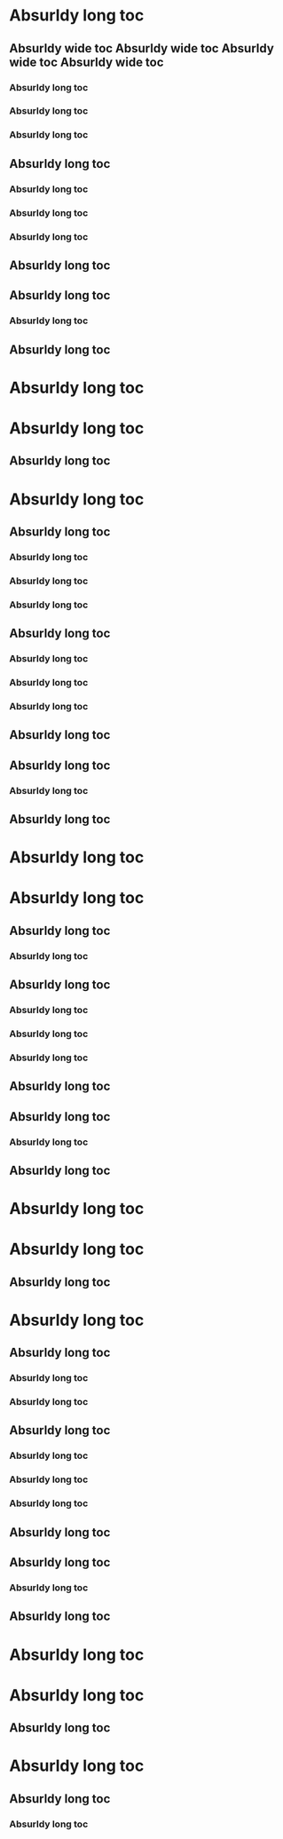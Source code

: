 # Absurldy long toc
## Absurldy wide toc Absurldy wide toc Absurldy wide toc Absurldy wide toc
### Absurldy long toc
### Absurldy long toc
### Absurldy long toc
## Absurldy long toc
### Absurldy long toc
### Absurldy long toc
### Absurldy long toc
## Absurldy long toc
## Absurldy long toc
### Absurldy long toc
## Absurldy long toc
# Absurldy long toc
# Absurldy long toc
## Absurldy long toc
# Absurldy long toc
## Absurldy long toc
### Absurldy long toc
### Absurldy long toc
### Absurldy long toc
## Absurldy long toc
### Absurldy long toc
### Absurldy long toc
### Absurldy long toc
## Absurldy long toc
## Absurldy long toc
### Absurldy long toc
## Absurldy long toc
# Absurldy long toc
# Absurldy long toc
## Absurldy long toc
### Absurldy long toc
## Absurldy long toc
### Absurldy long toc
### Absurldy long toc
### Absurldy long toc
## Absurldy long toc
## Absurldy long toc
### Absurldy long toc
## Absurldy long toc
# Absurldy long toc
# Absurldy long toc
## Absurldy long toc
# Absurldy long toc
## Absurldy long toc
### Absurldy long toc
### Absurldy long toc
## Absurldy long toc
### Absurldy long toc
### Absurldy long toc
### Absurldy long toc
## Absurldy long toc
## Absurldy long toc
### Absurldy long toc
## Absurldy long toc
# Absurldy long toc
# Absurldy long toc
## Absurldy long toc
# Absurldy long toc
## Absurldy long toc
### Absurldy long toc